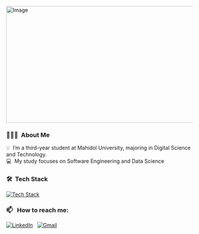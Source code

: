<img width="906" height="315" alt="Image" src="https://github.com/user-attachments/assets/60ea5b52-260f-41cd-a4c5-dfa83ed10c06" />

### 👨🏻‍💻 &nbsp;About Me

💡  &nbsp;I’m a third-year student at Mahidol University, majoring in Digital Science and Technology.  
💻  &nbsp;My study focuses on Software Engineering and Data Science

### 🛠 &nbsp;Tech Stack
[![Tech Stack](https://skillicons.dev/icons?i=html,css,react,js,ts,tailwind,bootstrap,java,spring,python,docker,postgres,cypress,selenium,vite)](https://skillicons.dev)
### 📫 &nbsp; How to reach me:

<a href="https://www.linkedin.com/in/wtncbch/"><img alt="LinkedIn" src="https://img.shields.io/badge/linkedin%20-%230077B5.svg?&style=flat&logo=linkedin&logoColor=white"/></a> &nbsp;
<a href="mailto:wattanachai.bon@gmail.com"><img alt="Gmail" src="https://img.shields.io/badge/Gmail-D14836?style=flat&logo=gmail&logoColor=white" /></a> &nbsp;
